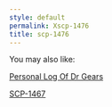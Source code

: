 ```yaml
---
style: default
permalink: Xscp-1476
title: scp-1476
---
```

You may also like:

[Personal Log Of Dr Gears](http://scp-wiki.net/personal-log-of-dr-gears)

[SCP-1467](http://scp-wiki.net/scp-1467)
